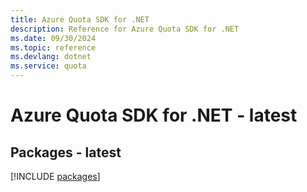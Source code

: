 ```yaml
---
title: Azure Quota SDK for .NET
description: Reference for Azure Quota SDK for .NET
ms.date: 09/30/2024
ms.topic: reference
ms.devlang: dotnet
ms.service: quota
---
```

# Azure Quota SDK for .NET - latest
## Packages - latest
[!INCLUDE [packages](quota-index.md)]